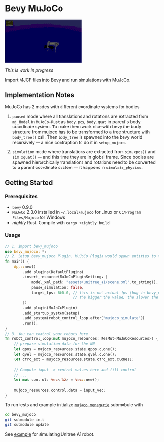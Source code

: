 # Bevy MuJoCo

![image](https://github.com/stillonearth/bevy_rl/blob/main/img/dog.gif?raw=true)

_This is work in progress_

Import MJCF files into Bevy and run simulations with MuJoCo.

## Implementation Notes

MuJoCo has 2 modes with different coordinate systems for bodies

1. `paused` mode where all translations and rotations are extracted from `mj_Model` in `MuJoCo-Rust` as `body.pos`, `body.quat` in parent's body coordinate system. To make them work nice with bevy the body structure from mujoco has to be transformed to a tree structure with `body_tree()` call. Then `body_tree` is spawned into the bevy world recursively — a nice contraption to do it in `setup_mujoco`. 

2. `simulation` mode where translations are extracted from `sim.xpos()` and `sim.xquat()` — and this time they are in global frame. Since bodies are spawned hierarchically translations and rotations need to be converted to a parent coordinate system — it happens in `simulate_physics`.

## Getting Started

### Prerequisites

- `bevy` 0.9.0
- `MuJoCo` 2.3.0 installed in `~/.local/mujoco` for Linux or `C:/Program Files/Mujoco` for Windows
- *nightly* Rust. Compile with `cargo +nightly build`

### Usage

```rust
// 1. Import bevy_mujoco
use bevy_mujoco::*;
// 2. Setup bevy_mujoco Plugin. MuJoCo Plugin would spawn entities to the world
fn main() {
    App::new()
        .add_plugins(DefaultPlugins)
        .insert_resource(MuJoCoPluginSettings {
            model_xml_path: "assets/unitree_a1/scene.xml".to_string(),
            pause_simulation: false,
            target_fps: 600.0, // this is not actual fps (bug in bevy_mujoco),
                               // the bigger the value, the slower the simulation
        })        
        .add_plugin(MuJoCoPlugin)
        .add_startup_system(setup)
        .add_system(robot_control_loop.after("mujoco_simulate"))
        .run();
}
// 3. You can control your robots here
fn robot_control_loop(mut mujoco_resources: ResMut<MuJoCoResources>) {
    // prepare simulation data for the NN
    let qpos = mujoco_resources.state.qpos.clone();
    let qvel = mujoco_resources.state.qvel.clone();
    let cfrc_ext = mujoco_resources.state.cfrc_ext.clone();

    // Compute input -> control values here and fill control
    // ...
    let mut control: Vec<f32> = Vec::new(); 

    mujoco_resources.control.data = input_vec;
}
```

To run tests and example initialize [`mujoco_menagerie`](https://github.com/deepmind/mujoco_menagerie) submobule with

```bash
cd bevy_mujoco
git submodule init
git submodule update
```

See [example](https://github.com/stillonearth/bevy_quadruped_neural_control) for simulating Unitree A1 robot.
